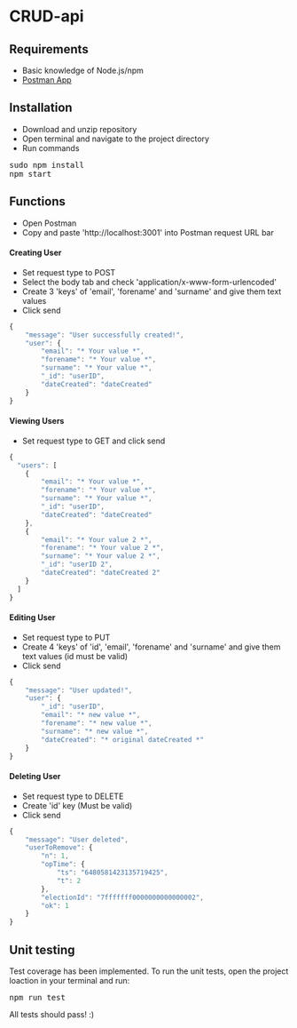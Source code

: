 # CRUD-api

## Requirements
- Basic knowledge of Node.js/npm
- <a href="https://www.getpostman.com/">Postman App</a>

## Installation

- Download and unzip repository
- Open terminal and navigate to the project directory
- Run commands
<pre>
sudo npm install
npm start
</pre>

## Functions

- Open Postman
- Copy and paste 'http://localhost:3001' into Postman request URL bar

#### Creating User
- Set request type to POST
- Select the body tab and check 'application/x-www-form-urlencoded'
- Create 3 'keys' of 'email', 'forename' and 'surname' and give them text values
- Click send

```js
{
    "message": "User successfully created!",
    "user": {
        "email": "* Your value *",
        "forename": "* Your value *",
        "surname": "* Your value *",
        "_id": "userID",
        "dateCreated": "dateCreated"
    }
}
```


#### Viewing Users
- Set request type to GET and click send
```js
{
  "users": [
    {
        "email": "* Your value *",
        "forename": "* Your value *",
        "surname": "* Your value *",
        "_id": "userID",
        "dateCreated": "dateCreated"
    },
    {
        "email": "* Your value 2 *",
        "forename": "* Your value 2 *",
        "surname": "* Your value 2 *",
        "_id": "userID 2",
        "dateCreated": "dateCreated 2"
    }
  ]
}
```

#### Editing User
- Set request type to PUT
- Create 4 'keys' of 'id', 'email', 'forename' and 'surname' and give them text values (id must be valid)
- Click send
```js
{
    "message": "User updated!",
    "user": {
        "_id": "userID",
        "email": "* new value *",
        "forename": "* new value *",
        "surname": "* new value *",
        "dateCreated": "* original dateCreated *"
    }
}
```

#### Deleting User
- Set request type to DELETE
- Create 'id' key (Must be valid)
- Click send
```js
{
    "message": "User deleted",
    "userToRemove": {
        "n": 1,
        "opTime": {
            "ts": "6480581423135719425",
            "t": 2
        },
        "electionId": "7fffffff0000000000000002",
        "ok": 1
    }
}
```

## Unit testing
Test coverage has been implemented. To run the unit tests, open the project loaction in your terminal and run:
<pre>
npm run test
</pre>
All tests should pass! :)
